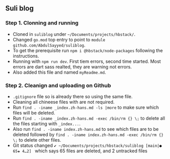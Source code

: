 ## Suli blog


### Step 1. Clonning and running

- Cloned in `suliblog` under `~/Documents/projects/hbstack/`.
- Changed `go.mod` top entry to point to `module github.com/AbdulSayyed/suliblog`.
- To get the prerequisite run `npm i @hbstack/node-packages` following the instructions.
- Running with `npm run dev`. First tiem errors, second time started. Most errors are dart sass realted, they are warning not errors.
- Also added this file and named `myReadme.md`.


### Step 2. Cleanign and uploading on Github

-  `.gitignore` file so  is already there so using the same file.
- Cleaning all chineese files with are not required.
- Run `find . -iname _index.zh-hans.md -ls |more` to make sure which files will be deleted.
- Run `find . -iname _index.zh-hans.md -exec /bin/rm {} \;` to delete all the files starting with `_index...`.
- Also run `find . -iname index.zh-hans.md` to see which files are to be deleted followed by `find . -iname index.zh-hans.md -exec /bin/rm {} \;` to delete other files.
- Git status changed `✔ ~/Documents/projects/hbstack/suliblog [main|● 65✚ 4…2] ` which says 65 files are deleted, and 2 untracked files